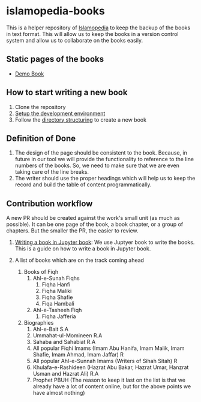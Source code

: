 # islamopedia-books
This is a helper repository of [Islamopedia](https://github.com/segullshairbutt/islamopedia/) to keep the backup of the books in text format. This will allow us to keep the books in a version control system and allow us to collaborate on the books easily.

## Static pages of the books
- [Demo Book](./books/template_book/_build/html/index.html)

## How to start writing a new book
1. Clone the repository
2. [Setup the development environment](./docs/local-setup.md)
3. Follow the [directory structuring](./docs/directory-structuring.md) to create a new book

## Definition of Done
1. The design of the page should be consistent to the book. Because, in future in our tool we will provide the functionality to reference to the line numbers of the books. So, we need to make sure that we are even taking care of the line breaks.
2. The writer should use the proper headings which will help us to keep the record and build the table of content programmatically. 

## Contribution workflow
A new PR should be created against the work's small unit (as much as possible). It can be one page of the book, a book chapter, or a group of chapters. But the smaller the PR, the easier to review.

1. [Writing a book in Jupyter book](./docs/directory-structuring.md): 
    We use Juptyer book to write the books. This is a guide on how to write a book in Jupyter book.

2. A list of books which are on the track coming ahead
    1. Books of Fiqh
        1. Ahl-e-Sunah Fiqhs
            1. Fiqha Hanfi
            2. Fiqha Maliki
            3. Fiqha Shafie
            4. Fiqa Hambali 
        2. Ahl-e-Tasheeh Fiqh
            1. Fiqha Jafferia
    2. Biographies
        1. Ahl-e-Bait S.A
        2. Ummahat-ul-Momineen R.A
        3. Sahaba and Sahabiat R.A
        4. All popular Fiqhi Imams (Imam Abu Hanifa, Imam Malik, Imam Shafie, Imam Ahmad, Imam Jaffar) R
        5. All popular Ahl-e-Sunnah Imams (Writers of Sihah Sitah) R
        6. Khulafa-e-Rashideen (Hazrat Abu Bakar, Hazrat Umar, Hanzrat Usman and Hazrat Ali) R.A
        7. Prophet PBUH (The reason to keep it last on the list is that we already have a lot of content online, but for the above points we have almost nothing)
